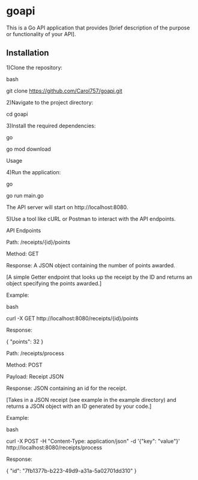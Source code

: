# goapi

This is a Go API application that provides [brief description of the purpose or functionality of your API].

Installation
----------------------------------------------------------------------------------------------------------------

1)Clone the repository:

bash

git clone https://github.com/Carol757/goapi.git

2)Navigate to the project directory:

cd goapi

3)Install the required dependencies:

go

go mod download

Usage


4)Run the application:

go


go run main.go


The API server will start on http://localhost:8080.


5)Use a tool like cURL or Postman to interact with the API endpoints.

API Endpoints


Path: /receipts/{id}/points

Method: GET

Response: A JSON object containing the number of points awarded.

[A simple Getter endpoint that looks up the receipt by the ID and returns an object specifying the points awarded.]

Example:

bash

curl -X GET http://localhost:8080/receipts/{id}/points

Response:

{ "points": 32 }


Path: /receipts/process

Method: POST

Payload: Receipt JSON

Response: JSON containing an id for the receipt.

[Takes in a JSON receipt (see example in the example directory) and returns a JSON object with an ID generated by your code.]

Example:

bash

curl -X POST -H "Content-Type: application/json" -d '{"key": "value"}' http://localhost:8080/receipts/process

Response:

{ "id": "7fb1377b-b223-49d9-a31a-5a02701dd310" }
